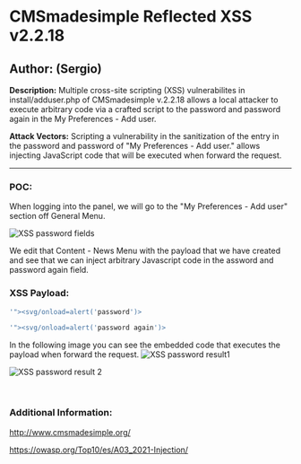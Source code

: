 # CMSmadesimple Reflected XSS v2.2.18

## Author: (Sergio)

**Description:** Multiple cross-site scripting (XSS) vulnerabilites in install/adduser.php of CMSmadesimple v.2.2.18 allows a local attacker to execute arbitrary code via a crafted script to the password and password again in the My Preferences - Add user.

**Attack Vectors:** Scripting a vulnerability in the sanitization of the entry in the password and password of "My Preferences - Add user." allows injecting JavaScript code that will be executed when forward the request.

---

### POC:


When logging into the panel, we will go to the "My Preferences - Add user" section off General Menu.

![XSS password fields](https://github.com/sromanhu/CMSmadesimple-Reflected-XSS---Add-user/assets/87250597/f41cd63a-7dcf-4082-bac1-00d6a71254ff)







We edit that Content - News Menu with the payload that we have created and see that we can inject arbitrary Javascript code in the assword and password again field.


### XSS Payload:

```js
'"><svg/onload=alert('password')>
```

```js
'"><svg/onload=alert('password again')>
```


In the following image you can see the embedded code that executes the payload when forward the request.
![XSS password result1](https://github.com/sromanhu/CMSmadesimple-Reflected-XSS---Add-user/assets/87250597/a26cb32a-e3c5-4323-a74c-87048f1e8aba)


![XSS password result 2](https://github.com/sromanhu/CMSmadesimple-Reflected-XSS---Add-user/assets/87250597/ca52b885-c776-4d0e-b7f1-8dcebdd436e6)









</br>

### Additional Information:
http://www.cmsmadesimple.org/

https://owasp.org/Top10/es/A03_2021-Injection/

